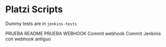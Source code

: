 # Platzi Scripts

Dummy tests are in `jenkins-tests`

PRUEBA README
PRUEBA WEBHOOK
Commit webhook
Commit Jenkinis
con webhook antiguo
